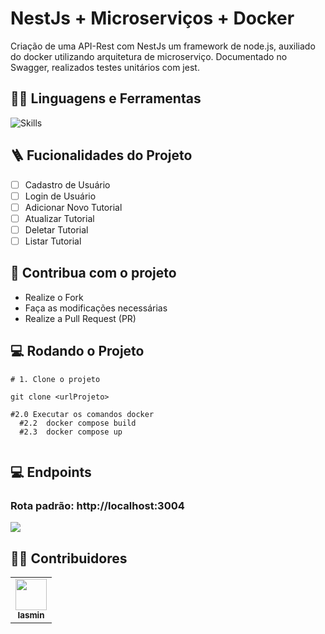 # NestJs + Microserviços + Docker
Criação de uma API-Rest com NestJs um framework de node.js, auxiliado do docker utilizando arquitetura de microserviço. Documentado no Swagger, realizados testes unitários com jest.

## :man_mechanic: Linguagens e Ferramentas

![Skills](https://skillicons.dev/icons?i=nodejs,nest,typescript,docker,jest)

## :ladder: Fucionalidades do Projeto
- [ ] Cadastro de Usuário
- [ ] Login de Usuário
- [ ] Adicionar Novo Tutorial
- [ ] Atualizar Tutorial
- [ ] Deletar Tutorial
- [ ] Listar Tutorial

## :triangular_flag_on_post: Contribua com o projeto

- Realize o Fork
- Faça as modificações necessárias
- Realize a Pull Request (PR)

## :computer: Rodando o Projeto

```shell
# 1. Clone o projeto

git clone <urlProjeto>

#2.0 Executar os comandos docker 
  #2.2  docker compose build
  #2.3  docker compose up
 
```

## :computer: Endpoints

### Rota padrão: http://localhost:3004
<img src="https://github.com/user-attachments/assets/af8ad27a-a27c-4946-9eb5-04beef5f4d4a"/>

## :technologist: Contribuidores

<table>
  <tr>
    <td align="center"><a href="https://github.com/iasminsantosx"><img src="https://avatars.githubusercontent.com/iasminsantosx" width="50px;" alt=""/><br /><sub><b>Iasmin</b></sub></a><br /></td> 
  </tr>
</table>
